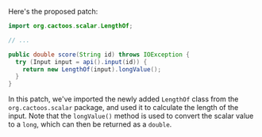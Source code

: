Here's the proposed patch:
```java
import org.cactoos.scalar.LengthOf;

// ...

public double score(String id) throws IOException {
  try (Input input = api().input(id)) {
    return new LengthOf(input).longValue();
  }
}
```
In this patch, we've imported the newly added `LengthOf` class from the `org.cactoos.scalar` package, and used it to calculate the length of the input. Note that the `longValue()` method is used to convert the scalar value to a `long`, which can then be returned as a `double`.